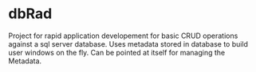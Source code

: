 # dbRad
Project for rapid application developement for basic CRUD operations against a sql server database. Uses metadata stored in database to build user windows on the fly. Can be pointed at itself for managing the Metadata.
